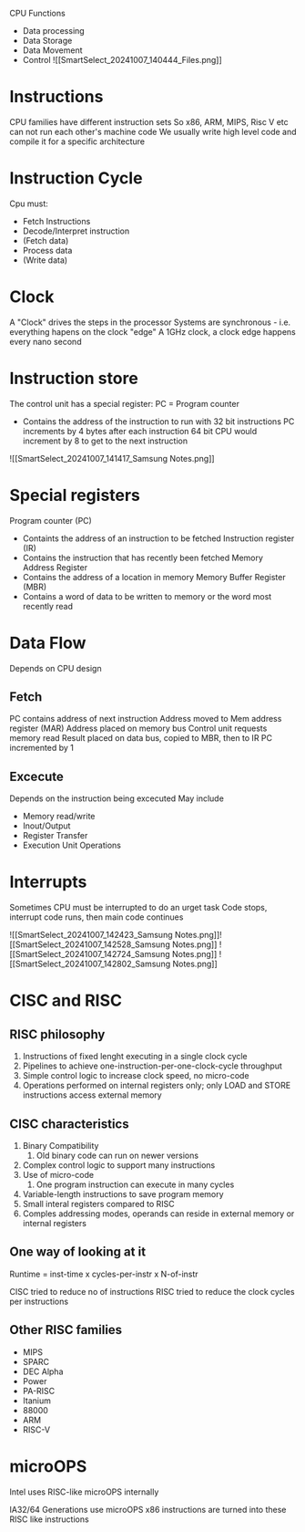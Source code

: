 CPU Functions

- Data processing
- Data Storage
- Data Movement
- Control
![[SmartSelect_20241007_140444_Files.png]]
# Instructions
CPU families have different instruction sets
So x86, ARM, MIPS, Risc V etc can not run each other's machine code
We usually write high level code and compile it for a specific architecture


# Instruction Cycle
Cpu must:
- Fetch Instructions
- Decode/Interpret instruction
- (Fetch data)
- Process data
- (Write data)

# Clock
A "Clock" drives the steps in the processor
Systems are synchronous - i.e. everything hapens on the clock "edge"
A 1GHz clock, a clock edge happens every nano second

# Instruction store
The control unit has a special register:
PC = Program counter
- Contains the address of the instruction to run
with 32 bit instructions PC increments by 4 bytes after each instruction
64 bit CPU would increment by 8 to get to the next instruction

![[SmartSelect_20241007_141417_Samsung Notes.png]]
# Special registers
Program counter (PC)
- Containts the address of an instruction to be fetched
Instruction register (IR)
- Contains the instruction that has recently been fetched
Memory Address Register
- Contains the address of a location in memory
Memory Buffer Register (MBR)
- Contains a word of data to be written to memory or the word most recently read

# Data Flow
Depends on CPU design
## Fetch
PC contains address of next instruction
Address moved to Mem address register (MAR)
Address placed on memory bus
Control unit requests memory read
Result placed on data bus, copied to MBR, then to IR
PC incremented by 1

## Excecute
Depends on the instruction being excecuted
May include
- Memory read/write
- Inout/Output
- Register Transfer
- Execution Unit Operations

# Interrupts
Sometimes CPU must be interrupted to do an urget task
Code stops, interrupt code runs, then main code continues

![[SmartSelect_20241007_142423_Samsung Notes.png]]![[SmartSelect_20241007_142528_Samsung Notes.png]]
![[SmartSelect_20241007_142724_Samsung Notes.png]]
![[SmartSelect_20241007_142802_Samsung Notes.png]]
# CISC and RISC
## RISC philosophy
1. Instructions of fixed lenght executing in a single clock cycle
2. Pipelines to achieve one-instruction-per-one-clock-cycle throughput
3. Simple control logic to increase clock speed, no micro-code
4. Operations performed on internal registers only; only LOAD and STORE instructions access external memory
## CISC characteristics
1. Binary Compatibility
	1. Old binary code can run on newer versions
2. Complex control logic to support many instructions
3. Use of micro-code
	1. One program instruction  can execute in many cycles
4. Variable-length instructions to save program memory
5. Small interal registers compared to RISC
6. Comples addressing modes, operands can reside in external memory or internal registers

## One way of looking at it
Runtime = inst-time x cycles-per-instr x N-of-instr

CISC tried to reduce no of instructions
RISC tried to reduce the clock cycles per instructions


## Other RISC families
- MIPS
- SPARC
- DEC Alpha
- Power
- PA-RISC
- Itanium
- 88000
- ARM
- RISC-V

# microOPS

Intel uses RISC-like microOPS internally

IA32/64 Generations use microOPS
x86 instructions are turned into these RISC like instructions

